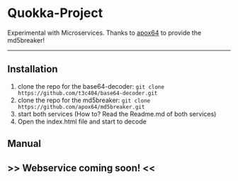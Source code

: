 # Quokka-Project
Experimental with Microservices. Thanks to [apox64](https://github.com/apox64) to provide the md5breaker!

---

## Installation
1. clone the repo for the base64-decoder: `git clone https://github.com/t3c404/base64-decoder.git`
2. clone the repo for the md5breaker: `git clone https://github.com/apox64/md5breaker.git`
3. start both services (How to? Read the Readme.md of both services)
4. Open the index.html file and start to decode

## Manual


## >> Webservice coming soon! <<
